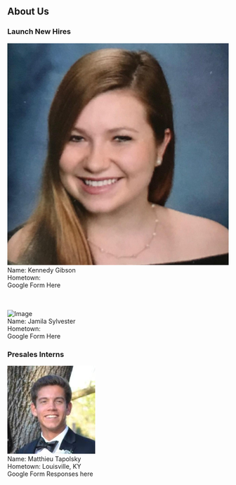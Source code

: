 ## About Us
### Launch New Hires
  ![Image](/kennedy_gibson.jpg) <br/>
  Name: Kennedy Gibson <br/>
  Hometown: <br/>
  Google Form Here<br/><br/><br/>
  
  ![Image](/jamila_sylvester/jpg) <br/>
  Name: Jamila Sylvester <br/>
  Hometown: <br/>
  Google Form Here
### Presales Interns
  ![Image](/testing.jpg) <br/>
  Name: Matthieu Tapolsky<br/>
  Hometown: Louisville, KY<br/>
  Google Form Responses here
